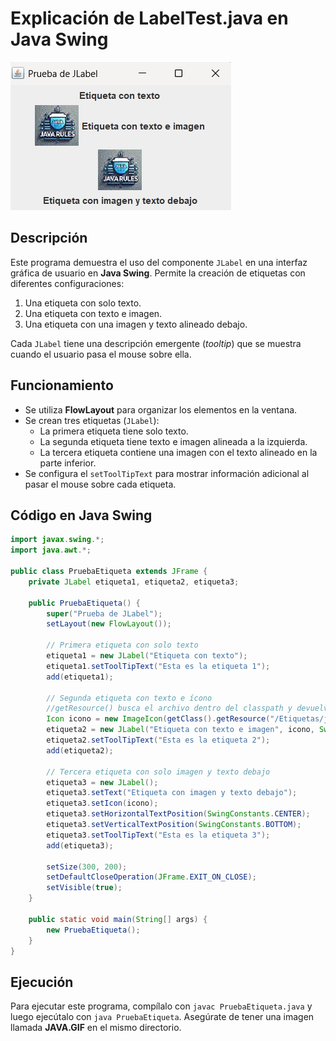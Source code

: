 # Explicación de LabelTest.java en Java Swing

<img alt="Ejemplo de uso de eqtiquetas" src="https://github.com/jumagoca78/POO/blob/main/20%20Java%20Swing%20Widgets/Todos%20codigos%20de%20los%20Widgets/imagenes/JLabel.jpg">

## Descripción
Este programa demuestra el uso del componente `JLabel` en una interfaz gráfica de usuario en **Java Swing**. Permite la creación de etiquetas con diferentes configuraciones:

1. Una etiqueta con solo texto.
2. Una etiqueta con texto e imagen.
3. Una etiqueta con una imagen y texto alineado debajo.

Cada `JLabel` tiene una descripción emergente (*tooltip*) que se muestra cuando el usuario pasa el mouse sobre ella.

## Funcionamiento
- Se utiliza **FlowLayout** para organizar los elementos en la ventana.
- Se crean tres etiquetas (`JLabel`):
  - La primera etiqueta tiene solo texto.
  - La segunda etiqueta tiene texto e imagen alineada a la izquierda.
  - La tercera etiqueta contiene una imagen con el texto alineado en la parte inferior.
- Se configura el `setToolTipText` para mostrar información adicional al pasar el mouse sobre cada etiqueta.

## Código en Java Swing 
```java
import javax.swing.*;
import java.awt.*;

public class PruebaEtiqueta extends JFrame {
    private JLabel etiqueta1, etiqueta2, etiqueta3;

    public PruebaEtiqueta() {
        super("Prueba de JLabel");
        setLayout(new FlowLayout());

        // Primera etiqueta con solo texto
        etiqueta1 = new JLabel("Etiqueta con texto");
        etiqueta1.setToolTipText("Esta es la etiqueta 1");
        add(etiqueta1);

        // Segunda etiqueta con texto e ícono
        //getResource() busca el archivo dentro del classpath y devuelve una URL si lo encuentra. Si el recurso no existe, devuelve null
        Icon icono = new ImageIcon(getClass().getResource("/Etiquetas/java.GIF")); 
        etiqueta2 = new JLabel("Etiqueta con texto e imagen", icono, SwingConstants.LEFT);
        etiqueta2.setToolTipText("Esta es la etiqueta 2");
        add(etiqueta2);

        // Tercera etiqueta con solo imagen y texto debajo
        etiqueta3 = new JLabel();
        etiqueta3.setText("Etiqueta con imagen y texto debajo");
        etiqueta3.setIcon(icono);
        etiqueta3.setHorizontalTextPosition(SwingConstants.CENTER);
        etiqueta3.setVerticalTextPosition(SwingConstants.BOTTOM);
        etiqueta3.setToolTipText("Esta es la etiqueta 3");
        add(etiqueta3);

        setSize(300, 200);
        setDefaultCloseOperation(JFrame.EXIT_ON_CLOSE);
        setVisible(true);
    }

    public static void main(String[] args) {
        new PruebaEtiqueta();
    }
}

```

## Ejecución
Para ejecutar este programa, compílalo con `javac PruebaEtiqueta.java` y luego ejecútalo con `java PruebaEtiqueta`. Asegúrate de tener una imagen llamada **JAVA.GIF** en el mismo directorio.


